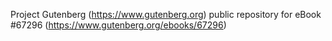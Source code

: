 Project Gutenberg (https://www.gutenberg.org) public repository for
eBook #67296 (https://www.gutenberg.org/ebooks/67296)
